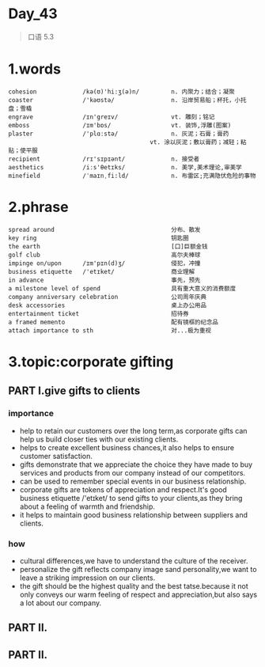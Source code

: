 # Day_43
> 口语 5.3
# 1.words
    cohesion             /kə(ʊ)'hiːʒ(ə)n/         n. 内聚力；结合；凝聚
    coaster              /'kəʊstə/                n. 沿岸贸易船；杯托，小托盘；雪橇
    engrave              /ɪn'greɪv/               vt. 雕刻；铭记
    emboss               /ɪm'bɒs/                 vt. 装饰,浮雕(图案)
    plaster              /'plɑːstə/               n. 灰泥；石膏；膏药
                                            vt. 涂以灰泥；敷以膏药；减轻；粘贴；使平服
    recipient            /rɪ'sɪpɪənt/             n. 接受者
    aesthetics           /iːs'θetɪks/             n. 美学,美术理论,审美学
    minefield            /ˈmaɪnˌfi:ld/            n. 布雷区;充满隐伏危险的事物

# 2.phrase
    spread around                                 分布、散发
    key ring                                      钥匙圈
    the earth                                     [口]巨额金钱
    golf club                                     高尔夫棒球
    impinge on/upon      /ɪm'pɪn(d)ʒ/             侵犯，冲撞
    business etiquette   /'etɪket/                商业理解
    in advance                                    事先，预先
    a milestone level of spend                    具有重大意义的消费额度
    company anniversary celebration               公司周年庆典
    desk accessories                              桌上办公用品
    entertainment ticket                          招待券
    a framed memento                              配有镜框的纪念品
    attach importance to sth                      对...极为重视

# 3.topic:corporate gifting
## PART I.give gifts to clients
### importance
- help to retain our customers over the long term,as corporate gifts can help us build closer ties with our existing clients.
- helps to create excellent business chances,it also helps to ensure customer satisfaction.
- gifts demonstrate that we appreciate the choice they have made to buy services and products from our company instead of our competitors.
- can be used to remember special events in our business relationship.
- corporate gifts are tokens of appreciation and respect.It's good business etiquette /'etɪket/ to send gifts to your clients,as they bring about a feeling of warmth and friendship.
- it helps to maintain good business relationship between suppliers and clients.

### how
- cultural differences,we have to understand the culture of the receiver.
- personalize the gift reflects company image sand personality,we want to leave a striking impression on our clients.
- the gift should be the highest quality and the best tatse.because it not only conveys our warm feeling of respect and appreciation,but also says a lot about our company.

## PART II.


## PART II.




